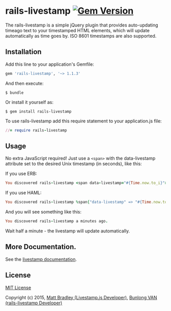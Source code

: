 # rails-livestamp [![Gem Version](https://badge.fury.io/rb/rails-livestamp.svg)](http://badge.fury.io/rb/rails-livestamp)

The rails-livestamp is a simple jQuery plugin that provides auto-updating timeago text to your timestamped HTML elements, which will update automatically as time goes by. ISO 8601 timestamps are also supported.

## Installation

Add this line to your application's Gemfile:

```ruby
gem 'rails-livestamp', '~> 1.1.3'
```

And then execute:

    $ bundle

Or install it yourself as:

    $ gem install rails-livestamp

To use rails-livestamp add this require statement to your application.js file:

```ruby
//= require rails-livestamp
```

## Usage

No extra JavaScript required! Just use a `<span>` with the data-livestamp attribute set to the desired Unix timestamp (in seconds), like this:

If you use ERB:

```ruby
You discovered rails-livestamp <span data-livestamp="#{Time.now.to_i}"></span>.
```

If you use HAML:

```ruby
You discovered rails-livestamp %span{"data-livestamp" => "#{Time.now.to_i}"}.
```

And you will see something like this:

```ruby
You discovered rails-livestamp a minutes ago. 
```

Wait half a minute - the livestamp will update automatically.

## More Documentation.

See the [livestamp documentation](http://mattbradley.github.io/livestampjs/).

## License

[MIT License](http://www.opensource.org/licenses/mit-license.php)

Copyright (c) 2015, [Matt Bradley (Livestamp.js Developer)](https://github.com/mattbradley), [Bunlong VAN (rails-livestamp Developer)](https://github.com/Bunlong)
